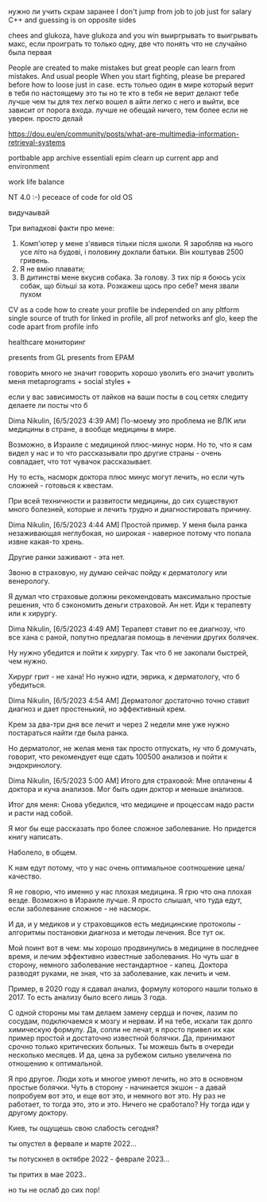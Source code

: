 нужно ли учить скрам заранее
I don't jump from job to job just for salary
С++ and guessing is on opposite sides

chees and glukoza, have glukoza and you win
выиргрывать то выигрывать макс, если проиграть то только одну, две что понять что не случайно была первая

People are created to make mistakes but great people can learn from mistakes. 
And usual people 
When you start fighting, please be prepared before how to loose just in case.
есть тольео один в мире который верит в тебя по настоящему это ты
но те кто в тебя не верит делают тебе лучше чем ты
для тех легко вошел в айти легко с него и выйти, все зависит от порога входа.
лучше не обещай ничего, тем более если не уверен. просто делай

https://dou.eu/en/community/posts/what-are-multimedia-information-retrieval-systems 

portbable app
archive
essentiali epim 
clearn up current app and environment

work life balance

NT 4.0 :-)
peceace of code for old OS

видучаывай

Три випадкові факти про мене:
1. Комп'ютер у мене з'явився тільки після школи. Я заробляв на нього усе літо на будові, і половину доклали батьки. Він коштував 2500 гривень.
2. Я не вмію плавати;
3. В дитинстві мене вкусив собака. За голову. З тих пір я боюсь усіх собак, що більші за кота.
Розкажеш щось про себе?
меня звали пухом

CV as a code
how to create your profile be independed on any pltform
single source of truth for linked in profile, all prof networks anf glo, keep the code apart from profile info

healthcare мониторинг

presents from GL
presents from EPAM

говорить много не значит говорить хорошо
уволить его значит уволить меня
metaprograms + social styles + 


если у вас зависимость от лайков на ваши посты в соц сетях следиту делаете ли посты что б

Dima Nikulin, [6/5/2023 4:39 AM]
По-моему это проблема не ВЛК или медицины в стране, а вообще медицины в мире. 

Возможно, в Израиле с медициной плюс-минус норм. Но то, что я сам видел у нас и то что рассказывали про другие страны - очень совпадает, что тот чувачок  рассказывает. 

Ну то есть, насморк доктора плюс минус могут лечить, но если чуть сложней - готовься к квестам.

При всей техничности и развитости медицины, до сих существуют много болезней, которые и лечить трудно и диагностировать причину.

Dima Nikulin, [6/5/2023 4:44 AM]
Простой пример. У меня была ранка незаживающая неглубокая, но широкая - наверное потому что попала извне какая-то хрень. 

Другие ранки заживают - эта нет.

Звоню в страховую, ну думаю сейчас пойду к дерматологу или венерологу. 

Я думал что страховые должны рекомендовать максимально простые решения, что б сэкономить деньги страховой. Ан нет. Иди к терапевту или к хирургу.

Dima Nikulin, [6/5/2023 4:49 AM]
Терапевт ставит по ее диагнозу, что все хана с раной, попутно предлагая помощь в лечении других болячек. 

Ну нужно убедится и пойти к хирургу. Так что б не закопали быстрей, чем нужно.

Хирург грит - не хана! Но нужно идти, эврика, к дерматологу, что б убедиться.

Dima Nikulin, [6/5/2023 4:54 AM]
Дерматолог достаточно точно ставит диагноз и дает простенький, но эффективный крем. 

Крем за два-три дня все лечит и через 2 недели мне уже нужно постараться найти где была ранка.

Но дерматолог, не желая меня так просто отпускать, ну что б домучать, говорит, что рекомендует еще сдать 100500 анализов и пойти к эндокринологу.

Dima Nikulin, [6/5/2023 5:00 AM]
Итого для страховой: Мне оплачены 4 доктора и куча анализов. Мог быть один доктор и меньше анализов. 

Итог для меня: Снова убедился, что медицине и процессам надо расти и расти над собой. 

Я мог бы еще рассказать про более сложное заболевание. Но придется книгу написать.

Наболело, в общем.

К нам едут потому, что у нас очень оптимальное соотношение цена/качество. 

Я не говорю, что именно у нас плохая медицина. 
Я грю что она плохая везде. Возможно в Израиле лучше. Я просто слышал, что туда едут, если заболевание сложное - не насморк. 

И да, и у медиков и у страховщиков есть медицинские протоколы - алгоритмы постановки диагноза и методы лечения. Все тут ок.

Мой поинт вот в чем: мы хорошо продвинулись в медицине в последнее время, и лечим эффективно известные заболевания.
Но чуть шаг в сторону, немного заболевание нестандартное - капец. Доктора разводят руками, не зная, что за заболевание, как лечить и чем. 

Пример, в 2020 году я сдавал анализ, формулу которого нашли только в 2017. То есть анализу было всего лишь 3 года. 

С одной стороны мы там делаем замену сердца и почек, лазим по сосудам, подключаемся к мозгу и нервам. 
И на тебе, искали так долго химическую формулу.
Да, сопли не лечат, я просто привел их как пример простой и достаточно известной болячки. 
Да, принимают срочно только критических больных. Ты можешь быть в очереди несколько месяцев. 
И да, цена за рубежом сильно увеличена по отношению к оптимальной. 

Я про другое. Люди хоть и многое умеют лечить, но это в основном простые болячки. Чуть в сторону - начинается экшон - а давай попробуем вот это, и еще вот это, и немного вот это. Ну раз не работает, то тогда это, это и это. Ничего не сработало? Ну тогда иди у другому доктору.



Киев, ты ощущешь свою слабость сегодня?

ты опустел в фервале и марте 2022...

ты потускнел в октябре 2022 - феврале 2023...

ты притих в мае 2023..

но ты не ослаб до сих пор!
